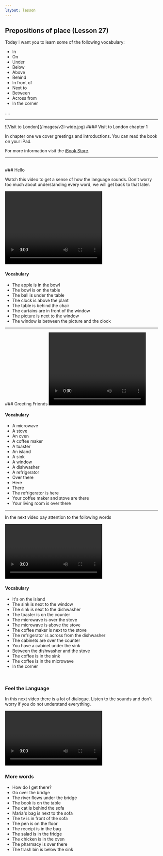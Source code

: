 ```yaml
---
layout: lesson
---
```

## Prepositions of place (Lesson 27)


Today I want you to learn some of the following vocabulary:

* In 
* On 
* Under
* Below
* Above
* Behind
* In front of 
* Next to
* Between
* Across from
* In the corner


….

<hr>
![Visit to London](/images/v2l-wide.jpg)
#### Visit to London chapter 1

In chapter one we cover greetings and introductions. 
You can read the book on your iPad.

For more information visit the [iBook Store](https://itunes.apple.com/us/book/portuguese-for-travelers/id568515833).

<hr>

<br class="column">
### Hello

Watch this video to get a sense of how the language sounds. Don't worry too much about understanding every word, we will get back to that later.


<video width="320" height="240" preload="none">
    <source type="video/youtube" src="http://www.youtube.com/watch?v=lhUzq16KM48" />
</video>

#### Vocabulary

* The apple is in the bowl
* The bowl is on the table
* The ball is under the table
* The clock is above the plant
* The table is behind the chair
* The curtains are in front of the window
* The picture is next to the window
* The window is between the picture and the clock


<hr>
### Greeting Friends

<video width="320" height="240" preload="none">
    <source type="video/youtube" src="http://www.youtube.com/watch?v=EfUdH_4S9L4" />
</video>

#### Vocabulary

* A microwave
* A stove
* An oven
* A coffee maker
* A toaster
* An island 
* A sink
* A window
* A dishwasher
* A refrigerator 
* Over there
* Here
* There 
* The refrigerator is here
* Your coffee maker and stove are there
* Your living room is over there 


<hr>

In the next video pay attention to the following words


<video width="320" height="180" preload="none">
    <source type="video/youtube" src="http://www.youtube.com/watch?v=6pdM6CIVFoo" />
</video>

#### Vocabulary

* It's on the island 
* The sink is next to the window
* The sink is next to the dishwasher
* The toaster is on the counter
* The microwave is over the stove
* The microwave is above the stove
* The coffee maker is next to the stove
* The refrigerator is across from the dishwasher
* The cabinets are over the counter
* You have a cabinet under the sink
* Between the dishwasher and the stove
* The coffee is in the sink
* The coffee is in the microwave
* In the corner


<br class="column">

### Feel the Language

In this next video there is a lot of dialogue. 
Listen to the sounds and don't worry if you do not understand everything.

<video width="320" height="180" preload="none">
    <source type="video/youtube" src="http://www.youtube.com/watch?v=v0sMN-TAmDM" />
</video>


<br class="column">

### More words


* How do I get there?
* Go over the bridge 
* The river flows under the bridge
* The book is on the table
* The cat is behind the sofa
* Maria's bag is next to the sofa
* The tv is in front of the sofa 
* The pen is on the floor
* The receipt is in the bag
* The salad is in the fridge 
* The chicken is in the oven
* The pharmacy is over there
* The trash bin is below the sink






